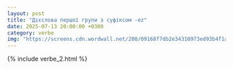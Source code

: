 ```yaml
---
layout: post
title: "Дієслова першої групи з суфіксом -ez"
date: 2025-07-13 20:00:00 +0300
category: verbe
img: "https://screens.cdn.wordwall.net/200/09168f7db2e34310973ed93b4f1a63a5_0"
---
```


{% include verbe_2.html %}
